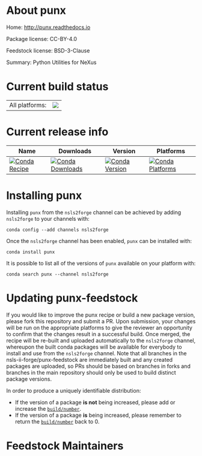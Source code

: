 About punx
==========

Home: http://punx.readthedocs.io

Package license: CC-BY-4.0

Feedstock license: BSD-3-Clause

Summary: Python Utilities for NeXus



Current build status
====================


<table><tr><td>All platforms:</td>
    <td>
      <a href="https://dev.azure.com/nsls2forge/nsls2forge/_build/latest?definitionId=232&branchName=master">
        <img src="https://dev.azure.com/nsls2forge/nsls2forge/_apis/build/status/punx-feedstock?branchName=master">
      </a>
    </td>
  </tr>
</table>

Current release info
====================

| Name | Downloads | Version | Platforms |
| --- | --- | --- | --- |
| [![Conda Recipe](https://img.shields.io/badge/recipe-punx-green.svg)](https://anaconda.org/nsls2forge/punx) | [![Conda Downloads](https://img.shields.io/conda/dn/nsls2forge/punx.svg)](https://anaconda.org/nsls2forge/punx) | [![Conda Version](https://img.shields.io/conda/vn/nsls2forge/punx.svg)](https://anaconda.org/nsls2forge/punx) | [![Conda Platforms](https://img.shields.io/conda/pn/nsls2forge/punx.svg)](https://anaconda.org/nsls2forge/punx) |

Installing punx
===============

Installing `punx` from the `nsls2forge` channel can be achieved by adding `nsls2forge` to your channels with:

```
conda config --add channels nsls2forge
```

Once the `nsls2forge` channel has been enabled, `punx` can be installed with:

```
conda install punx
```

It is possible to list all of the versions of `punx` available on your platform with:

```
conda search punx --channel nsls2forge
```




Updating punx-feedstock
=======================

If you would like to improve the punx recipe or build a new
package version, please fork this repository and submit a PR. Upon submission,
your changes will be run on the appropriate platforms to give the reviewer an
opportunity to confirm that the changes result in a successful build. Once
merged, the recipe will be re-built and uploaded automatically to the
`nsls2forge` channel, whereupon the built conda packages will be available for
everybody to install and use from the `nsls2forge` channel.
Note that all branches in the nsls-ii-forge/punx-feedstock are
immediately built and any created packages are uploaded, so PRs should be based
on branches in forks and branches in the main repository should only be used to
build distinct package versions.

In order to produce a uniquely identifiable distribution:
 * If the version of a package **is not** being increased, please add or increase
   the [``build/number``](https://conda.io/docs/user-guide/tasks/build-packages/define-metadata.html#build-number-and-string).
 * If the version of a package **is** being increased, please remember to return
   the [``build/number``](https://conda.io/docs/user-guide/tasks/build-packages/define-metadata.html#build-number-and-string)
   back to 0.

Feedstock Maintainers
=====================


